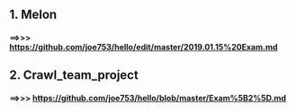 ## 1. Melon  
#### ==>>>  https://github.com/joe753/hello/edit/master/2019.01.15%20Exam.md 

## 2. Crawl_team_project  
#### ==>>>  https://github.com/joe753/hello/blob/master/Exam%5B2%5D.md

